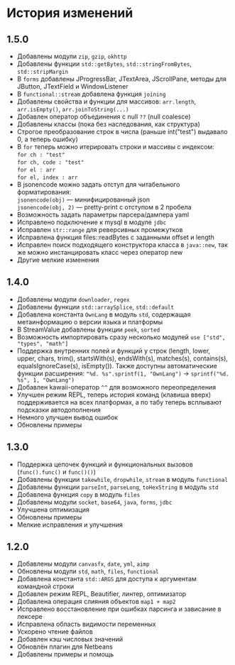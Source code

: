 # История изменений

## 1.5.0

- Добавлены модули `zip`, `gzip`, `okhttp`
- Добавлены функции `std::getBytes`, `std::stringFromBytes`, `std::stripMargin`
- В `forms` добавлены JProgressBar, JTextArea, JScrollPane, методы для JButton, JTextField и WindowListener
- В `functional::stream` добавлена функция `joining`
- Добавлены свойства и функции для массивов: `arr.length`, `arr.isEmpty()`, `arr.joinToString(...)`
- Добавлен оператор объединения с null `??` (null coalesce)
- Добавлены классы (пока без наследования, как структура)
- Строгое преобразование строк в числа (раньше int("test") выдавало 0, а теперь ошибку)
- В `for` теперь можно итерировать строки и массивы с индексом:  
  `for ch : "test"`  
  `for ch, code : "test"`  
  `for el : arr`  
  `for el, index : arr`
- В jsonencode можно задать отступ для читабельного форматирования:  
  `jsonencode(obj)` — минифицированный json  
  `jsonencode(obj, 2)` — pretty-print с отступом в 2 пробела
- Возможность задать параметры парсера/дампера yaml
- Исправлено подключение к mysql в модуле `jdbc`
- Исправлен `str::range` для реверсивных промежутков
- Исправлена функция files::readBytes с заданными offset и length
- Исправлен поиск подходящего конструктора класса в `java::new`, так же можно инстанцировать класс через оператор new
- Другие мелкие изменения


## 1.4.0

- Добавлены модули `downloader`, `regex`
- Добавлены функции `std::arraySplice`, `std::default`
- Добавлена константа `OwnLang` в модуль `std`, содержащая метаинформацию о версии языка и платформы
- В StreamValue добавлены функции `peek`, `sorted`
- Возможность импортировать сразу несколько модулей `use ["std", "types", "math"]`
- Поддержка внутренних полей и функций у строк (length, lower, upper, chars, trim(), startsWith(s), endsWith(s), matches(s), contains(s), equalsIgnoreCase(s), isEmpty()). Также доступны автоматические функции расширения: `"%d. %s".sprintf(1, "OwnLang")` -> `sprintf("%d. %s", 1, "OwnLang")`
- Добавлен kawaii-оператор `^^` для возможного переопределения
- Улучшен режим REPL, теперь история команд (клавиша вверх) поддерживается на всех платформах, а по табу теперь всплывают подсказки автодополнения
- Немного улучшен вывод ошибок
- Обновлены примеры


## 1.3.0

- Поддержка цепочек функций и функциональных вызовов (`func().func()` и `func()()`)
- Добавлены функции `takewhile`, `dropwhile`, `stream` в модуль `functional`
- Добавлены функции `parseInt`, `parseLong`, `toHexString` в модуль `std`
- Добавлена функция `copy` в модуль `files`
- Добавлены модули `socket`, `base64`, `java`, `forms`, `jdbc`
- Улучшена оптимизация
- Обновлены примеры
- Мелкие исправления и улучшения


## 1.2.0

- Добавлены модули `canvasfx`, `date`, `yml`, `aimp`
- Обновлены модули `std`, `math`, `files`, `functional`
- Добавлена константа `std::ARGS` для доступа к аргументам командной строки
- Добавлен режим REPL, Beautifier, линтер, оптимизатор
- Добавлена операция слияния объектов `map1 + map2`
- Исправлено восстановление при ошибках парсинга и зависание в лексере
- Исправлена область видимости переменных
- Ускорено чтение файлов
- Добавлен кэш числовых значений
- Обновлён плагин для Netbeans
- Добавлены примеры и помощь

